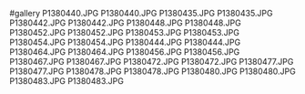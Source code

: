 #gallery
P1380440.JPG	P1380440.JPG
P1380435.JPG	P1380435.JPG
P1380442.JPG	P1380442.JPG
P1380448.JPG	P1380448.JPG
P1380452.JPG	P1380452.JPG
P1380453.JPG	P1380453.JPG
P1380454.JPG	P1380454.JPG
P1380444.JPG	P1380444.JPG
P1380464.JPG	P1380464.JPG
P1380456.JPG	P1380456.JPG
P1380467.JPG	P1380467.JPG
P1380472.JPG	P1380472.JPG
P1380477.JPG	P1380477.JPG
P1380478.JPG	P1380478.JPG
P1380480.JPG	P1380480.JPG
P1380483.JPG	P1380483.JPG
